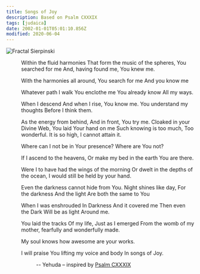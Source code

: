 ```yaml
---
title: Songs of Joy
description: Based on Psalm CXXXIX
tags: [judaica]
date: 2002-01-01T05:01:10.856Z
modified: 2020-06-04
---
```


![Fractal Sierpinski](/posts/img/Fractal-Sierpinski-N-gon.png)

<div style="margin-left: 2.5rem">

Within the fluid harmonies
That form the music of the spheres,
You searched for me
And, having found me,
You knew me.

With the harmonies all around,
You search for me
And you know me

Whatever path I walk
You enclothe me
You already know
All my ways.

When I descend
And when I rise,
You know me.
You understand my thoughts
Before I think them.

As the energy from behind,
And in front, You try me.
Cloaked in your Divine Web,
You laid Your hand on me
Such knowing is too much,
Too wonderful. It is so high,
I cannot attain it.

Where can I not be in Your presence?
Where are You not?

If I ascend to the heavens,
Or make my bed in the earth
You are there.

Were I to have had the wings of the morning
Or dwelt in the depths of the ocean,
I would still be held by your hand.

Even the darkness
cannot hide
from You.
Night shines like day,
For the darkness
And the light
Are both the same
to You

When I was enshrouded
In Darkness
And it covered me
Then even the Dark
Will be as light
Around me.

You laid the tracks
Of my life,
Just as I emerged
From the womb of
my mother, fearfully and
wonderfully made.

My soul knows how awesome
are your works.

I will praise You
lifting my voice and body
In songs of Joy.

<p style="padding-left: 2.5rem">
-- Yehuda – inspired by <a href="http://www.mechon-mamre.org/p/pt/pt26d9.htm">Psalm CXXXIX</a>
</p>

</div>
